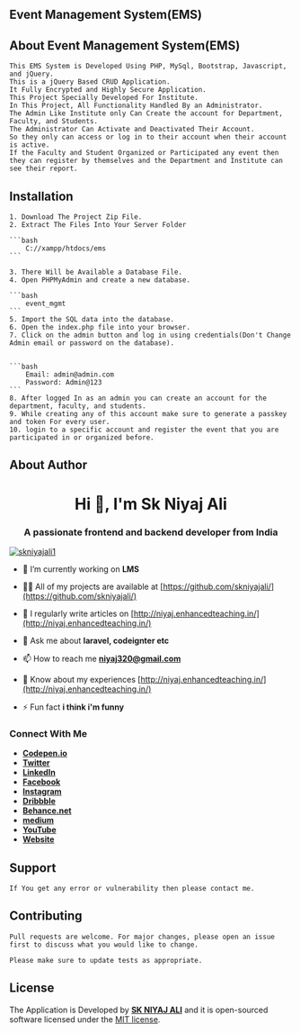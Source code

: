 ## Event Management System(EMS)

## About Event Management System(EMS)

    This EMS System is Developed Using PHP, MySql, Bootstrap, Javascript, and jQuery.
    This is a jQuery Based CRUD Application.
    It Fully Encrypted and Highly Secure Application.
    This Project Specially Developed For Institute.
    In This Project, All Functionality Handled By an Administrator.
    The Admin Like Institute only Can Create the account for Department, Faculty, and Students.
    The Administrator Can Activate and Deactivated Their Account.
    So they only can access or log in to their account when their account is active.
    If the Faculty and Student Organized or Participated any event then they can register by themselves and the Department and Institute can see their report.

## Installation

    1. Download The Project Zip File.
    2. Extract The Files Into Your Server Folder

    ```bash
        C://xampp/htdocs/ems
    ```

    3. There Will be Available a Database File.
    4. Open PHPMyAdmin and create a new database.

    ```bash
        event_mgmt
    ```
    5. Import the SQL data into the database.
    6. Open the index.php file into your browser.
    7. Click on the admin button and log in using credentials(Don't Change Admin email or password on the database).
    

    ```bash
        Email: admin@admin.com
        Password: Admin@123
    ```
    8. After logged In as an admin you can create an account for the department, faculty, and students.
    9. While creating any of this account make sure to generate a passkey and token For every user.
    10. login to a specific account and register the event that you are participated in or organized before.

## About Author

<h1 align="center">Hi 👋, I'm Sk Niyaj Ali</h1>
<h3 align="center">A passionate frontend and backend developer from India</h3>
<p align="left"> <a href="https://twitter.com/skniyajali1" target="blank"><img src="https://img.shields.io/twitter/follow/skniyajali1?logo=twitter&style=for-the-badge" alt="skniyajali1" /></a> </p>

- 🔭 I’m currently working on **LMS**

- 👨‍💻 All of my projects are available at [https://github.com/skniyajali/](https://github.com/skniyajali/)

- 📝 I regularly write articles on [http://niyaj.enhancedteaching.in/](http://niyaj.enhancedteaching.in/)

- 💬 Ask me about **laravel, codeignter etc**

- 📫 How to reach me **niyaj320@gmail.com**

- 📄 Know about my experiences [http://niyaj.enhancedteaching.in/](http://niyaj.enhancedteaching.in/)

- ⚡ Fun fact **i think i'm funny**

### Connect With Me

- **[Codepen.io](https://codepen.io/skniyajali/)**
- **[Twitter](https://codepen.io/skniyajali/)**
- **[LinkedIn](https://linkedin.com/in/sk-niyaj-ali-373a94131/)**
- **[Facebook](https://fb.com/skniyajali7)**
- **[Instagram](https://instagram.com/_niyajali)**
- **[Dribbble](https://dribbble.com/skniyajali)**
- **[Behance.net](https://www.behance.net/skniyajali)**
- **[medium](https://medium.com/@skniyajali)**
- **[YouTube](https://www.youtube.com/c/ucjuagdleqbltb_2zvakj-6a)**
- **[Website](http://niyaj.enhancedteaching.in/)**


## Support
    If You get any error or vulnerability then please contact me. 
    
## Contributing
    Pull requests are welcome. For major changes, please open an issue first to discuss what you would like to change.

    Please make sure to update tests as appropriate.

## License

The Application is Developed by **[SK NIYAJ ALI](http://niyaj.enhancedteaching.in/)** and it is open-sourced software licensed under the [MIT license](https://opensource.org/licenses/MIT).

